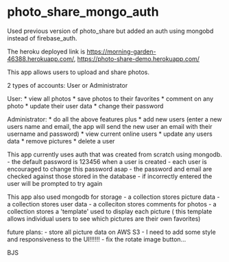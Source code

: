# photo_share_mongo_auth
Used previous version of photo_share but added an auth using mongobd instead of firebase_auth.

The heroku deployed link is  https://morning-garden-46388.herokuapp.com/, https://photo-share-demo.herokuapp.com/

This app allows users to upload and share photos.

2 types of accounts: User or Administrator

User:
    * view all photos
    * save photos to their favorites
    * comment on any photo
    * update their user data
    * change their password

Administrator:
    * do all the above features plus
    * add new users
        (enter a new users name and email, the app will send the new user an email with their username and password)
    * view current online users
    * update any users data
    * remove pictures
    * delete a user


This app currently uses auth that was created from scratch using mongodb.
    - the default password is 123456 when a user is created
    - each user is encouraged to change this password asap
    - the password and email are checked against those stored in the database 
        - if incorrectly entered the user will be prompted to try again

This app also used mongodb for storage
    - a collection stores picture data
    - a collection stores user data
    - a colleciton stores comments for photos
    - a collection stores a 'template' used to display each picture
        ( this template allows individual users to see which pictures are their own favorites)


future plans:
    - store all picture data on AWS S3
    - I need to add some style and responsiveness to the UI!!!!!!
    - fix the rotate image button...

BJS